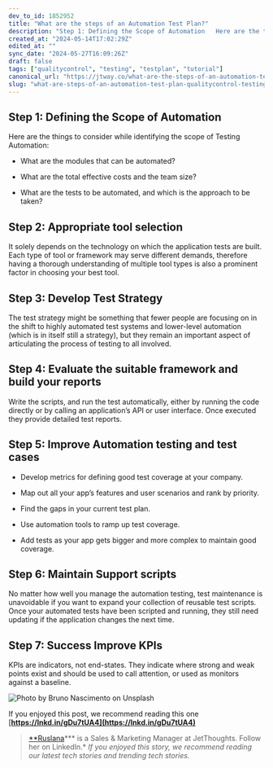 ```yaml
---
dev_to_id: 1852952
title: "What are the steps of an Automation Test Plan?"
description: "Step 1: Defining the Scope of Automation   Here are the things to consider while identifying..."
created_at: "2024-05-14T17:02:29Z"
edited_at: ""
sync_date: "2024-05-27T16:09:26Z"
draft: false
tags: ["qualitycontrol", "testing", "testplan", "tutorial"]
canonical_url: "https://jtway.co/what-are-the-steps-of-an-automation-test-plan-e5ba4eaf741a"
slug: "what-are-steps-of-an-automation-test-plan-qualitycontrol-testing"
---
```

## Step 1: Defining the Scope of Automation

Here are the things to consider while identifying the scope of Testing Automation:

* What are the modules that can be automated?

* What are the total effective costs and the team size?

* What are the tests to be automated, and which is the approach to be taken?

## Step 2: Appropriate tool selection

It solely depends on the technology on which the application tests are built. Each type of tool or framework may serve different demands, therefore having a thorough understanding of multiple tool types is also a prominent factor in choosing your best tool.

## Step 3: Develop Test Strategy

The test strategy might be something that fewer people are focusing on in the shift to highly automated test systems and lower-level automation (which is in itself still a strategy), but they remain an important aspect of articulating the process of testing to all involved.

## Step 4: Evaluate the suitable framework and build your reports

Write the scripts, and run the test automatically, either by running the code directly or by calling an application’s API or user interface. Once executed they provide detailed test reports.

## Step 5: Improve Automation testing and test cases

* Develop metrics for defining good test coverage at your company.

* Map out all your app’s features and user scenarios and rank by priority.

* Find the gaps in your current test plan.

* Use automation tools to ramp up test coverage.

* Add tests as your app gets bigger and more complex to maintain good coverage.

## Step 6: Maintain Support scripts

No matter how well you manage the automation testing, test maintenance is unavoidable if you want to expand your collection of reusable test scripts. Once your automated tests have been scripted and running, they still need updating if the application changes the next time.

## Step 7: Success Improve KPIs

KPIs are indicators, not end-states. They indicate where strong and weak points exist and should be used to call attention, or used as monitors against a baseline.

![Photo by [Bruno Nascimento](https://unsplash.com/@bruno_nascimento?utm_source=unsplash&utm_medium=referral&utm_content=creditCopyText) on [Unsplash](https://unsplash.com/s/photos/steps?utm_source=unsplash&utm_medium=referral&utm_content=creditCopyText)](https://cdn-images-1.medium.com/max/12000/1*Utwr_04KKMr4tg7ZWZZI-w.jpeg)

If you enjoyed this post, we recommend reading this one [**https://lnkd.in/gDu7tUA4](https://lnkd.in/gDu7tUA4)**
>  [**Ruslana](https://www.linkedin.com/in/ruslana-b-970016135/)*** is a Sales & Marketing Manager at JetThoughts. Follow her on LinkedIn.*
>  *If you enjoyed this story, we recommend reading our latest tech stories and trending tech stories.*
